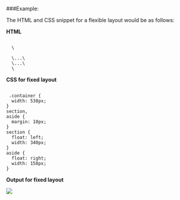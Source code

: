 ###Example:
<p>The HTML and CSS snippet for a flexible layout would be as follows:</p>
<p><b>HTML</b></p>
<pre><code> 
  \<div class="container"\>
  \<section\>...\</section\>
  \<aside\>...\</aside\>
  \</div\>
</pre></code>
<p><b>CSS for fixed layout</b></p>
<pre><code> 
 .container {
  width: 538px;
}
section,
aside {
  margin: 10px;
}
section {
  float: left;
  width: 340px;
}
aside {
  float: right;
  width: 158px;
}
</pre></code>

<p><b>Output for fixed layout</b></p>
<img src=https://cloud.githubusercontent.com/assets/14301140/11171945/40c61e44-8bba-11e5-9cf6-7da85b2493e9.JPG></img>






